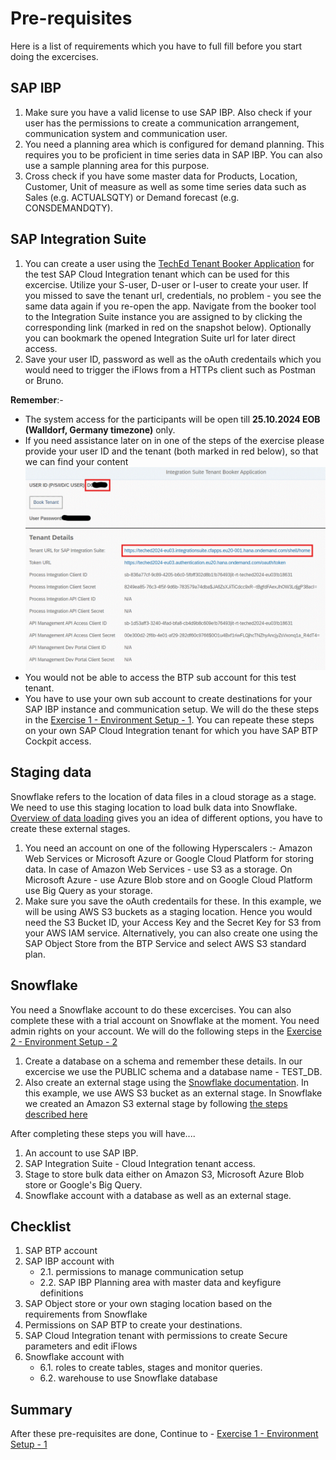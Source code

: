 # Pre-requisites

Here is a list of requirements which you have to full fill before you start doing the excercises. 

## SAP IBP

1. Make sure you have a valid license to use SAP IBP. Also check if your user has the permissions to create a communication arrangement, communication system and communication user.
2. You need a planning area which is configured for demand planning. This requires you to be proficient in time series data in SAP IBP. You can also use a sample planning area for this purpose. 
3. Cross check if you have some master data for Products, Location, Customer, Unit of measure as well as some time series data such as Sales (e.g. ACTUALSQTY) or Demand forecast (e.g. CONSDEMANDQTY).

## SAP Integration Suite

1. You can create a user using the [TechEd Tenant Booker Application](https://techedtenantbookerapplication-ad5b9d48b.dispatcher.hana.ondemand.com/index.html) for the test SAP Cloud Integration tenant which can be used for this excercise. Utilize your S-user, D-user or I-user to create your user. If you missed to save the tenant url, credentials, no problem - you see the same data again if you re-open the app. Navigate from the booker tool to the Integration Suite instance you are assigned to by clicking the corresponding link (marked in red on the snapshot below). Optionally you can bookmark the opened Integration Suite url for later direct access.
3. Save your user ID, password as well as the oAuth credentails which you would need to trigger the iFlows from a HTTPs client such as Postman or Bruno.

<b>Remember</b>:- <ul>
    <li>The system access for the participants will be open till <b>25.10.2024 EOB (Walldorf, Germany timezone)</b> only.
    <li>If you need assistance later on in one of the steps of the exercise please provide your user ID and the tenant (both marked in red below), so that we can find your content<br>![](images/00_00_0020.gif) </li>
    <li>You would not be able to access the BTP sub account for this test tenant.</li> 
    <li>You have to use your own sub account to create destinations for your SAP IBP instance and communication setup. We will do the these steps in the [Exercise 1 - Environment Setup - 1](../ex1/README.md). You can repeate these steps on your own SAP Cloud Integration tenant for which you have SAP BTP Cockpit access.</li>
</ul>

## Staging data

Snowflake refers to the location of data files in a cloud storage as a stage. We need to use this staging location to load bulk data into Snowflake. [Overview of data loading](https://docs.snowflake.com/en/user-guide/data-load-overview) gives you an idea of different options, you have to create these external stages.

1. You need an account on one of the following Hyperscalers :- Amazon Web Services or Microsoft Azure or Google Cloud Platform for storing data. In case of Amazon Web Services - use S3 as a storage. On Microsoft Azure - use Azure Blob store and on Google Cloud Platform use Big Query as your storage. 
2. Make sure you save the oAuth credentails for these. In this example, we will be using AWS S3 buckets as a staging location. Hence you would need the S3 Bucket ID, your Access Key and the Secret Key for S3 from your AWS IAM service. Alternatively, you can also create one using the SAP Object Store from the BTP Service and select AWS S3 standard plan. 

## Snowflake

You need a Snowflake account to do these excercises. You can also complete these with a trial account on Snowflake at the moment. You need admin rights on your account. We will do the following steps in the [Exercise 2 - Environment Setup - 2](../ex2/README.md)
1. Create a database on a schema and remember these details. In our excercise we use the PUBLIC schema and a database name - TEST_DB.
2. Also create an external stage using the [Snowflake documentation](https://docs.snowflake.com/en/user-guide/data-load-overview). In this example, we use AWS S3 bucket as an external stage. In Snowflake we created an Amazon S3 external stage by following [the steps described here](https://docs.snowflake.com/en/user-guide/data-load-s3)

After completing these steps you will have....

1.  An account to use SAP IBP.
2.  SAP Integration Suite - Cloud Integration tenant access.
3.  Stage to store bulk data either on Amazon S3, Microsoft Azure Blob store or Google's Big Query.
4.  Snowflake account with a database as well as an external stage. 

## Checklist
1. SAP BTP account
2. SAP IBP account with 
    - 2.1. permissions to manage communication setup
    - 2.2. SAP IBP Planning area with master data and keyfigure definitions
3. SAP Object store or your own staging location based on the requirements from Snowflake
4. Permissions on SAP BTP to create your destinations.
5. SAP Cloud Integration tenant with permissions to create Secure parameters and edit iFlows
6. Snowflake account with 
    - 6.1. roles to create tables, stages and monitor queries.
    - 6.2. warehouse to use Snowflake database

## Summary

After these pre-requisites are done, Continue to - [Exercise 1 - Environment Setup - 1](../ex1/README.md)
